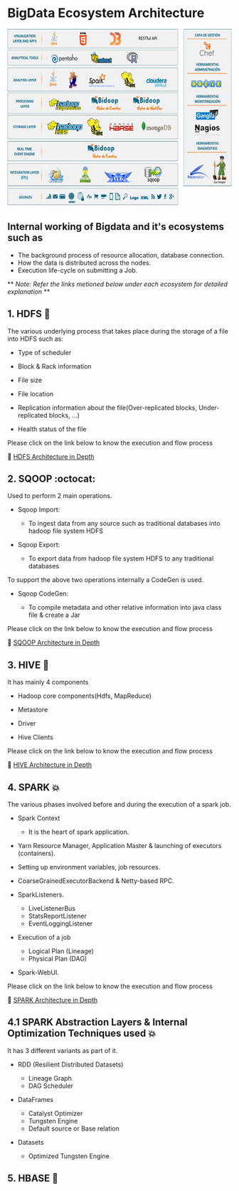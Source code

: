 # BigData Ecosystem Architecture

<img src="images/Big_data_Ecosystem.png" width="100%" height="400">

## Internal working of Bigdata and it's ecosystems such as
- The background process of resource allocation, database connection.
- How the data is distributed across the nodes.
- Execution life-cycle on submitting a Job.

** _Note: Refer the links metioned below under each ecosystem for detailed explanation_ **

## 1. HDFS :elephant:

The various underlying process that takes place during the storage of a file into HDFS such as:

- Type of scheduler

- Block & Rack information

- File size

- File location

- Replication information about the file(Over-replicated blocks, Under-replicated blocks, ...)

- Health status of the file

Please click on the link below to know the execution and flow process

:link: [HDFS Architecture in Depth](https://www.linkedin.com/pulse/hdfs-architecture-depth-jayvardhan-reddy-vanchireddy/)

## 2. SQOOP :octocat:

Used to perform 2 main operations.

- Sqoop Import: 
  - To ingest data from any source such as traditional databases into hadoop file system HDFS

- Sqoop Export: 
  - To export data from hadoop file system HDFS to any traditional databases

To support the above two operations internally a CodeGen is used.

- Sqoop CodeGen:

  -  To compile metadata and other relative information into java class file & create a Jar

Please click on the link below to know the execution and flow process

:link: [SQOOP Architecture in Depth](https://medium.freecodecamp.org/an-in-depth-introduction-to-sqoop-architecture-ad4ae0532583)

## 3. HIVE :honeybee:

It has mainly 4 components

- Hadoop core components(Hdfs, MapReduce)

- Metastore

- Driver

- Hive Clients

Please click on the link below to know the execution and flow process

:link: [HIVE Architecture in Depth](https://www.linkedin.com/pulse/hive-architecture-indepth-jayvardhan-reddy-vanchireddy/)

## 4. SPARK :boom:

The various phases involved before and during the execution of a spark job.

- Spark Context
  - It is the heart of spark application.

- Yarn Resource Manager, Application Master & launching of executors (containers).

- Setting up environment variables, job resources.

- CoarseGrainedExecutorBackend & Netty-based RPC.

- SparkListeners.
  - LiveListenerBus
  - StatsReportListener
  - EventLoggingListener

- Execution of a job
  - Logical Plan (Lineage)
  - Physical Plan (DAG)

- Spark-WebUI.

Please click on the link below to know the execution and flow process

:link: [SPARK Architecture in Depth](https://www.linkedin.com/pulse/deep-dive-spark-internals-architecture-jayvardhan-reddy-vanchireddy/)

## 4.1 SPARK Abstraction Layers & Internal Optimization Techniques used :boom:

It has 3 different variants as part of it.

- RDD (Resilient Distributed Datasets)
  - Lineage Graph
  - DAG Scheduler
  
- DataFrames
  - Catalyst Optimizer
  - Tungsten Engine
  - Default source or Base relation
  
- Datasets
  - Optimized Tungsten Engine

## 5. HBASE :whale2:


